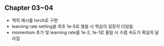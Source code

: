 
## Chapter 03~04
- 책의 예시를 torch로 구현
- learning rate setting을 최초 1e-5로 했을 시 학습이 굉장히 더뎠음
- momentum 추가 및 learning rate를 1e-2, 1e-1로 올릴 시 수렴 속도가 확실히 달라짐
